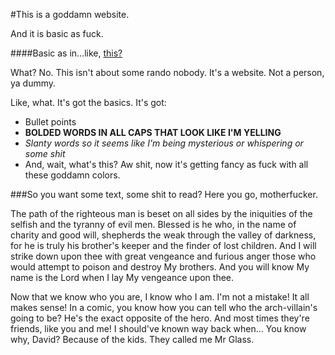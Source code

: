 #This is a goddamn website. 

And it is basic as fuck. 

####Basic as in...like, [this?](http://www.youtube.com/watch?v=PaghIdSJKvQ)

What? No. This isn't about some rando nobody. It's a website. Not a person, ya dummy. 

Like, what. It's got the basics. It's got: 

* Bullet points
* **BOLDED WORDS IN ALL CAPS THAT LOOK LIKE I'M YELLING**
* *Slanty words so it seems like I'm being mysterious or whispering or some shit*
* And, wait, what's this? Aw shit, now it's getting fancy as fuck with all these goddamn colors. 

###So you want some text, some shit to read? Here you go, motherfucker.

The path of the righteous man is beset on all sides by the iniquities of the selfish and the tyranny 
of evil men. Blessed is he who, in the name of charity and good will, shepherds the weak through the 
valley of darkness, for he is truly his brother's keeper and the finder of lost children. And I will 
strike down upon thee with great vengeance and furious anger those who would attempt to poison and destroy
My brothers. And you will know My name is the Lord when I lay My vengeance upon thee.


Now that we know who you are, I know who I am. I'm not a mistake! It all makes sense! In a comic, you 
know how you can tell who the arch-villain's going to be? He's the exact opposite of the hero. And most
times they're friends, like you and me! I should've known way back when... You know why, David? Because 
of the kids. They called me Mr Glass. 
